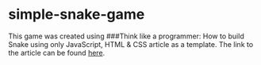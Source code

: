 # simple-snake-game

This game was created using ###Think like a programmer: How to build Snake using only JavaScript, HTML & CSS article as a template.  The link to the article can be found [here](https://www.freecodecamp.org/news/think-like-a-programmer-how-to-build-snake-using-only-javascript-html-and-css-7b1479c3339e/).
